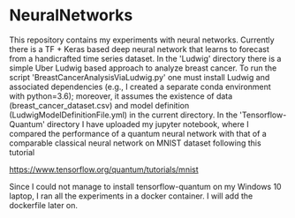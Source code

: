 # NeuralNetworks

This repository contains my experiments with neural networks. Currently there is a TF + Keras based deep neural network that learns to forecast from a handicrafted time series dataset. In the 'Ludwig' directory there is a simple Uber Ludwig based approach to analyze breast cancer. To run the script 'BreastCancerAnalysisViaLudwig.py' one must install Ludwig and associated dependencies (e.g., I created a separate conda environment with python=3.6); moreover, it assumes the existence of data (breast_cancer_dataset.csv) and model definition (LudwigModelDefinitionFile.yml) in the current directory. In the 'Tensorflow-Quantum' directory I have uploaded my jupyter notebook, where I compared the performance of a quantum neural network with that of a comparable classical neural network on MNIST dataset following this tutorial

https://www.tensorflow.org/quantum/tutorials/mnist

Since I could not manage to install tensorflow-quantum on my Windows 10 laptop, I ran all the experiments in a docker container. I will add the dockerfile later on.